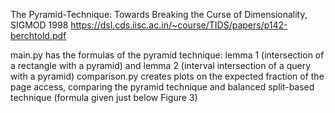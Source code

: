 The Pyramid-Technique: Towards Breaking the Curse of Dimensionality, SIGMOD 1998
https://dsl.cds.iisc.ac.in/~course/TIDS/papers/p142-berchtold.pdf

main.py has the formulas of the pyramid technique: lemma 1 (intersection of a rectangle with a pyramid) and lemma 2 (interval intersection of a query with a pyramid)
comparison.py creates plots on the expected fraction of the page access, comparing the pyramid technique and balanced split-based technique (formula given just below Figure 3)
